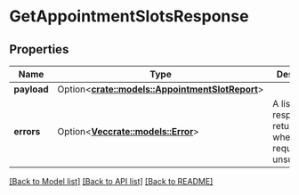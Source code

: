 # GetAppointmentSlotsResponse

## Properties

Name | Type | Description | Notes
------------ | ------------- | ------------- | -------------
**payload** | Option<[**crate::models::AppointmentSlotReport**](AppointmentSlotReport.md)> |  | [optional]
**errors** | Option<[**Vec<crate::models::Error>**](Error.md)> | A list of error responses returned when a request is unsuccessful. | [optional]

[[Back to Model list]](../README.md#documentation-for-models) [[Back to API list]](../README.md#documentation-for-api-endpoints) [[Back to README]](../README.md)


